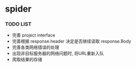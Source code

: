 # spider

### TODO LIST  

- 完善 project interface
- 完善根据 response.header 决定是否继续读取 response.Body
- 完善各类网络错误的处理
- 出现非目标服务器的网络问题时, 将URL重新入队
- 爬取结果的存储
